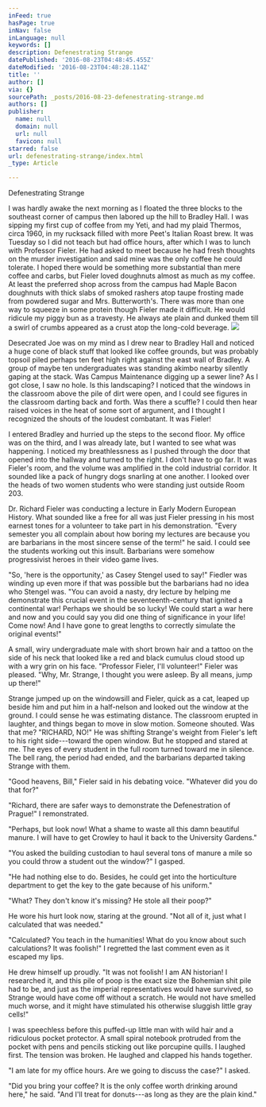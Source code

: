 ```yaml
---
inFeed: true
hasPage: true
inNav: false
inLanguage: null
keywords: []
description: Defenestrating Strange
datePublished: '2016-08-23T04:48:45.455Z'
dateModified: '2016-08-23T04:48:28.114Z'
title: ''
author: []
via: {}
sourcePath: _posts/2016-08-23-defenestrating-strange.md
authors: []
publisher:
  name: null
  domain: null
  url: null
  favicon: null
starred: false
url: defenestrating-strange/index.html
_type: Article

---
```

Defenestrating Strange

I was hardly awake the next morning as I floated the three blocks to the southeast corner of campus then labored up the hill to Bradley Hall. I was sipping my first cup of coffee from my Yeti, and had my plaid Thermos, circa 1960, in my rucksack filled with more Peet's Italian Roast brew. It was Tuesday so I did not teach but had office hours, after which I was to lunch with Professor Fieler. He had asked to meet because he had fresh thoughts on the murder investigation and said mine was the only coffee he could tolerate. I hoped there would be something more substantial than mere coffee and carbs, but Fieler loved doughnuts almost as much as my coffee. At least the preferred shop across from the campus had Maple Bacon doughnuts with thick slabs of smoked rashers atop taupe frosting made from powdered sugar and Mrs. Butterworth's. There was more than one way to squeeze in some protein though Fieler made it difficult. He would ridicule my piggy bun as a travesty. He always ate plain and dunked them till a swirl of crumbs appeared as a crust atop the long-cold beverage. ![](https://the-grid-user-content.s3-us-west-2.amazonaws.com/22e6228a-66c1-4abc-ba22-ec071eae93d9.jpg)

Desecrated Joe was on my mind as I drew near to Bradley Hall and noticed a huge cone of black stuff that looked like coffee grounds, but was probably topsoil piled perhaps ten feet high right against the east wall of Bradley. A group of maybe ten undergraduates was standing akimbo nearby silently gaping at the stack. Was Campus Maintenance digging up a sewer line? As I got close, I saw no hole. Is this landscaping? I noticed that the windows in the classroom above the pile of dirt were open, and I could see figures in the classroom darting back and forth. Was there a scuffle? I could then hear raised voices in the heat of some sort of argument, and I thought I recognized the shouts of the loudest combatant. It was Fieler! 

I entered Bradley and hurried up the steps to the second floor. My office was on the third, and I was already late, but I wanted to see what was happening. I noticed my breathlessness as I pushed through the door that opened into the hallway and turned to the right. I don't have to go far. It was Fieler's room, and the volume was amplified in the cold industrial corridor. It sounded like a pack of hungry dogs snarling at one another. I looked over the heads of two women students who were standing just outside Room 203\. 

Dr. Richard Fieler was conducting a lecture in Early Modern European History. What sounded like a free for all was just Fieler pressing in his most earnest tones for a volunteer to take part in his demonstration. "Every semester you all complain about how boring my lectures are because you are barbarians in the most sincere sense of the term!" he said. I could see the students working out this insult. Barbarians were somehow progressivist heroes in their video game lives. 

"So, 'here is the opportunity,' as Casey Stengel used to say!" Fiedler was winding up even more if that was possible but the barbarians had no idea who Stengel was. "You can avoid a nasty, dry lecture by helping me demonstrate this crucial event in the seventeenth-century that ignited a continental war! Perhaps we should be so lucky! We could start a war here and now and you could say you did one thing of significance in your life! Come now! And I have gone to great lengths to correctly simulate the original events!" 

A small, wiry undergraduate male with short brown hair and a tattoo on the side of his neck that looked like a red and black cumulus cloud stood up with a wry grin on his face. "Professor Fieler, I'll volunteer!" Fieler was pleased. "Why, Mr. Strange, I thought you were asleep. By all means, jump up there!" 

Strange jumped up on the windowsill and Fieler, quick as a cat, leaped up beside him and put him in a half-nelson and looked out the window at the ground. I could sense he was estimating distance. The classroom erupted in laughter, and things began to move in slow motion. Someone shouted. Was that me? "RICHARD, NO!" He was shifting Strange's weight from Fieler's left to his right side---toward the open window. But he stopped and stared at me. The eyes of every student in the full room turned toward me in silence. The bell rang, the period had ended, and the barbarians departed taking Strange with them. 

"Good heavens, Bill," Fieler said in his debating voice. "Whatever did you do that for?" 

"Richard, there are safer ways to demonstrate the Defenestration of Prague!" I remonstrated. 

"Perhaps, but look now! What a shame to waste all this damn beautiful manure. I will have to get Crowley to haul it back to the University Gardens." 

"You asked the building custodian to haul several tons of manure a mile so you could throw a student out the window?" I gasped. 

"He had nothing else to do. Besides, he could get into the horticulture department to get the key to the gate because of his uniform." 

"What? They don't know it's missing? He stole all their poop?" 

He wore his hurt look now, staring at the ground. "Not all of it, just what I calculated that was needed." 

"Calculated? You teach in the humanities! What do you know about such calculations? It was foolish!" I regretted the last comment even as it escaped my lips. 

He drew himself up proudly. "It was not foolish! I am AN historian! I researched it, and this pile of poop is the exact size the Bohemian shit pile had to be, and just as the imperial representatives would have survived, so Strange would have come off without a scratch. He would not have smelled much worse, and it might have stimulated his otherwise sluggish little gray cells!" 

I was speechless before this puffed-up little man with wild hair and a ridiculous pocket protector. A small spiral notebook protruded from the pocket with pens and pencils sticking out like porcupine quills. I laughed first. The tension was broken. He laughed and clapped his hands together. 

"I am late for my office hours. Are we going to discuss the case?" I asked. 

"Did you bring your coffee? It is the only coffee worth drinking around here," he said. "And I'll treat for donuts---as long as they are the plain kind."
